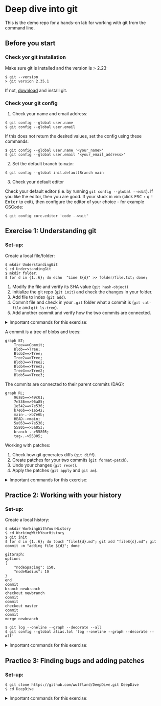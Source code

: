 # Deep dive into git

This is the demo repo for a hands-on lab for working with git from the command line.

## Before you start

### Check yor git installation

Make sure git is installed and the version is > 2.23:

```console
$ git --version
> git version 2.35.1
```

If not, [download](https://git-scm.com/downloads) and install git.

### Check your git config

1. Check your name and email address:

```console
$ git config --global user.name
$ git config --global user.email
```

If this does not return the desired values, set the config using these commands:

```console
$ git config --global user.name '<your_name>'
$ git config --global user.email '<your_email_address>'
```

2. Set the default branch to `main`:

```console
$ git config --global init.defaultBranch main
```

3. Check your default editor

Check your default editor (i.e. by running `git config --global --edit`). If you like the editor, then you are good. If your stuck in vim (click <kbd>ESC</kbd> <kbd>:</kbd> <kbd>q</kbd> <kbd>!</kbd> <kbd>Enter</kbd> to exit), then configure the editor of your choice - for example CSCode:

```console
$ git config core.editor 'code --wait'
```

## Exercise 1: Understanding git

### Set-up:
Create a local file/folder:

```console
$ mkdir UnderstandingGit
$ cd UnderstandingGit
$ mkdir folder;
$ for d in {1..6}; do echo  "Line ${d}" >> folder/file.txt; done;
```

1. Modify the file and verify its SHA value (`git hash-object`)
2. Initialize the git repo (`git init`) and check the changes in your folder.
3. Add file to index (`git add`).
4. Commit file and check in your `.git` folder what a commit is (`git cat-file` and `git ls-tree`).
5. Add another commit and verify how the two commits are connected.

<details>
  <summary>Important commands for this exercise:</summary>

```
$ git hash-object folder/file.txt
$ git init
$ git add
$ git commit
$ git ls-tree
$ git cat-file [-p | -t]
$ cat
```
</details>
  
A commit is a tree of blobs and trees:

```mermaid
graph BT;
    Tree==>Commit;
    Blob==>Tree;
    Blob2==>Tree;
    Tree2==>Tree;
    Blob3==>Tree2;
    Blob4==>Tree2;
    Tree3==>Tree2;
    Blob5==>Tree3;
```
  
The commits are connected to their parent commits (DAG):
  
```mermaid
graph RL;
    96a85==>49c01;
    7e536==>96a85;
    1e542==>7e536;
    b7e6b==>1e542;
    main-.->b7e6b;
    HEAD-->main;
    5a053==>7e536;
    55805==>5a053;
    branch-.->55805;
    tag-.->55805;
```

Working with patches:

1. Check how git generates diffs (`git diff`).
2. Create patches for your two commits (`git format-patch`).
3. Undo your changes (`git reset`).
4. Apply the patches (`git apply` and `git am`).


<details>
  <summary>Important commands for this exercise:</summary>

  ```console
  $ git diff
  $ git format-patch HEAD~2..HEAD
  $ git reset --hard HEAD~2
  $ git apply
  $ git am
  ```
  
</details>
  
## Practice 2: Working with your history

### Set-up:

Create a local history:

```console
$ mkdir WorkingWithYourHistory
$ cd WorkingWithYourHistory
$ git init
$ for d in {1..6}; do touch "file${d}.md"; git add "file${d}.md"; git commit -m "adding file ${d}"; done
```

```mermaid
gitGraph:
options
{
    "nodeSpacing": 150,
    "nodeRadius": 10
}
end
commit
branch newbranch
checkout newbranch
commit
commit
checkout master
commit
commit
merge newbranch
```

```console
$ git log --oneline --graph --decorate --all
$ git config --global alias.lol 'log --oneline --graph --decorate --all'
```

<details>
  <summary>Important commands for this exercise:</summary>
  
  ```console
  $ git commit --amend
  $ git reset [--hard | --soft | --mixed]
  $ git reflog
  $ git cherry-pick
  $ git merge [--squash | --rebase]
  $ git rebase [-i]
  ```
  
</details>

## Practice 3: Finding bugs and adding patches

### Set-up:

```console
$ git clone https://github.com/wulfland/DeepDive.git DeepDive
$ cd DeepDive
```

<details>
  <summary>Important commands for this exercise:</summary>
  
  ```console
  $ git bisect start 
  $ git bisect good <SHA>
  $ git bisect bad <SHA>
  $ git bisect start <GOOD> <BAD>
  $ git bisect run ls index.html
  $ git add -p
  ```
</details>
